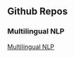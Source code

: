 ## Github Repos


### Multilingual NLP
[Multilingual NLP](https://github.com/multilingual-dh/nlp-resources)

